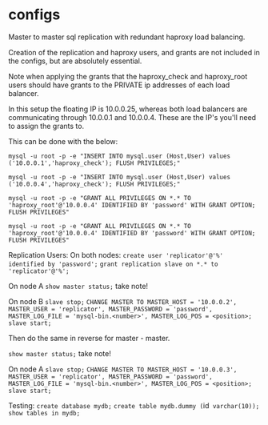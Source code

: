 # configs

Master to master sql replication with redundant haproxy load balancing.

Creation of the replication and haproxy users, and grants are not included in the configs, but are absolutely essential. 

Note when applying the grants that the haproxy_check and haproxy_root users should have grants
to the PRIVATE ip addresses of each load balancer. 

In this setup the floating IP is 10.0.0.25, whereas both load balancers are communicating through
10.0.0.1 and 10.0.0.4. These are the IP's you'll need to assign the grants to.

This can be done with the below:

`mysql -u root -p -e "INSERT INTO mysql.user (Host,User) values ('10.0.0.1','haproxy_check'); FLUSH PRIVILEGES;"`

`mysql -u root -p -e "INSERT INTO mysql.user (Host,User) values ('10.0.0.4','haproxy_check'); FLUSH PRIVILEGES;"`

`mysql -u root -p -e "GRANT ALL PRIVILEGES ON *.* TO 'haproxy_root'@'10.0.0.4' IDENTIFIED BY 'password' WITH GRANT OPTION; FLUSH PRIVILEGES"`

`mysql -u root -p -e "GRANT ALL PRIVILEGES ON *.* TO 'haproxy_root'@'10.0.0.4' IDENTIFIED BY 'password' WITH GRANT OPTION; FLUSH PRIVILEGES"`

Replication Users:
On both nodes:
`create user 'replicator'@'%' identified by 'password';` 
`grant replication slave on *.* to 'replicator'@'%';` 

On node A
`show master status;`
take note!

On node B
`slave stop;` 
`CHANGE MASTER TO MASTER_HOST = '10.0.0.2', MASTER_USER = 'replicator', MASTER_PASSWORD = 'password', MASTER_LOG_FILE = 'mysql-bin.<number>', MASTER_LOG_POS = <position>;` 
`slave start;` 

Then do the same in reverse for master - master.

`show master status;`
take note!

On node A 
`slave stop;` 
`CHANGE MASTER TO MASTER_HOST = '10.0.0.3', MASTER_USER = 'replicator', MASTER_PASSWORD = 'password', MASTER_LOG_FILE = 'mysql-bin.<number>', MASTER_LOG_POS = <position>;` 
`slave start;` 

Testing:
`create database mydb;`
`create table mydb.dummy (`id` varchar(10));`
`show tables in mydb;`
